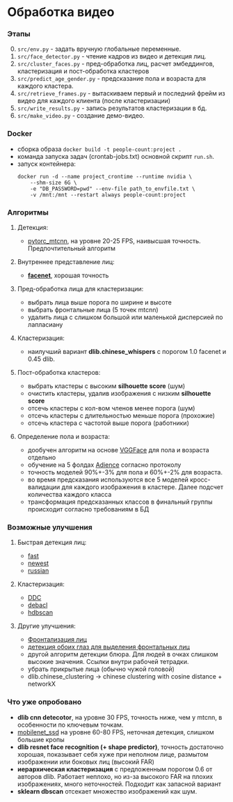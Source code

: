 # Обработка видео

### Этапы

0. ``src/env.py`` - задать вручную глобальные переменные.
1. ``src/face_detector.py`` - чтение кадров из видео и детекция лиц. 
2. ``src/cluster_faces.py`` - пред-обработка лиц, расчет эмбеддингов,
    кластеризация и пост-обработка кластеров
2. ``src/predict_age_gender.py`` - предсказание пола и возраста для каждого кластера.
3. ``src/retrieve_frames.py`` - вытаскиваем первый и последний фрейм из 
    видео для каждого клиента (после кластеризации)
4. ``src/write_results.py`` - запись результатов кластеризации в бд.
5. ``src/make_video.py`` - создание демо-видео.

### Docker

- сборка образа ``docker build -t people-count:project .``
- команда запуска задач (crontab-jobs.txt) основной скрипт ``run.sh``.
- запуск контейнера:
    ```
    docker run -d --name project_crontime --runtime nvidia \
        --shm-size 6G \
        -e "DB_PASSWORD=pwd" --env-file path_to_envfile.txt \
        -v /mnt:/mnt --restart always people-count:project
    ```

### Алгоритмы

1. Детекция:
    - [pytorc_mtcnn](https://github.com/Seanlinx/mtcnn), на уровне 20-25 FPS,
    наивысшая точность. Предпочтительный алгоритм

2. Внутреннее представление лиц:
    - **[facenet](https://github.com/davidsandberg/facenet)**, хорошая точность
    
3. Пред-обработка лица для кластеризации:
    - выбрать лица выше порога по ширине и высоте
    - выбрать фронтальные лица (5 точек mtcnn)
    - удалить лица с слишком большой или маленькой дисперсией по лапласиану

4. Кластеризация:
    - наилучший вариант **dlib.chinese_whispers** с порогом 1.0 facenet и 0.45 dlib.
    
5. Пост-обработка кластеров:
    - выбрать кластеры с высоким **silhouette score** (шум)
    - очистить кластеры, удалив изображения с низким **silhouette score**
    - отсечь кластеры с кол-вом членов менее порога (шум)
    - отсечь кластеры с длительностью  меньше порога (прохожие)
    - отсечь кластера с частотой выше порога (работники)
    
6. Определение пола и возраста:
    - дообучен алгоритм на основе [VGGFace](https://github.com/cydonia999/VGGFace2-pytorch) для пола и возраста отдельно
    - обучение на 5 фолдах [Adience](https://talhassner.github.io/home/projects/Adience/Adience-data.html) согласно протоколу
    - точность моделей 90%+-3% для пола и 60%+-2% для возраста.
    - во время предсказания используются все 5 моделей кросс-валидации для каждого изображения в кластере. 
    Далее подсчет количества каждого класса
    - трансформация предсказанных классов в финальный группы происходит согласно требованиям в БД
    
    
### Возможные улучшения

1. Быстрая детекция лиц:
    - [fast](https://www.groundai.com/project/a-fast-face-detection-method-via-convolutional-neural-network/1)
    - [newest](https://arxiv.org/pdf/1904.12094.pdf)
    - [russian](https://arxiv.org/ftp/arxiv/papers/1508/1508.01292.pdf)
    
2. Кластеризация:
    - [DDC](https://arxiv.org/pdf/1706.05067.pdf)
    - [debacl](https://blog.dominodatalab.com/topology-and-density-based-clustering/)
    - [hdbscan](https://github.com/scikit-learn-contrib/hdbscan)
    
3. Другие улучшения:
    - [Фронтализация лиц](https://github.com/dougsouza/face-frontalization)
    - [детекция обоих глаз для выделения фронтальных лиц](https://www.ecse.rpi.edu/~qji/Papers/frgc_eye.pdf)
    - другой алгоритм детекции блюра. Для людей в очках слишком высокие значения. Ссылки внутри рабочей тетрадки.
    - убрать прикрытые лица (обычно чужой головой)
    - dlib.chinese_clustering ->  chinese clustering with cosine distance + networkX
    
### Что уже опробовано

- **dlib cnn detecotor**, на уровне 30 FPS, точность ниже, чем у mtcnn, 
    в особенности по ключевым точкам.
- [mobilenet_ssd](https://github.com/yeephycho/tensorflow-face-detection)
    на уровне 60-80 FPS, неточная детекция, слишком большие кропы
- **dlib resnet face recognition (+ shape predictor)**, точность достаточно
    хорошая, показывает себя хуже при неполном лице, размытом изображении
    или боковых лиц (высокий FAR)
- **иерархическая кластеризация** с предложенным порогом 0.6 от авторов dlib. 
    Работает неплохо, но из-за высокого FAR на плохих изображениях, много неточностей.
    Подходит как запасной вариант
- **sklearn dbscan** отсекает множество изображений как шум.